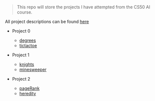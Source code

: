 >This repo will store the projects I have attempted from the CS50 AI course.

All project descriptions can be found [here](https://cs50.harvard.edu/ai/2024/projects/)

- Project 0
  - [degrees](degrees/degrees/degrees.py)
  - [tictactoe](tictactoe/tictactoe.py)

- Project 1
  - [knights](knights/puzzle.py)
  - [minesweeper](minesweeper/minesweeper.py)

- Project 2
  - [pageRank](pagerank/pagerank.py)
  - [heredity](heredity/heredity.py)

